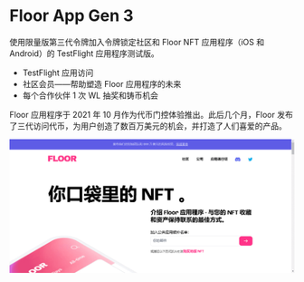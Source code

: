 # Floor App Gen 3

使用限量版第三代令牌加入令牌锁定社区和 Floor NFT 应用程序（iOS 和 Android）的 TestFlight 应用程序测试版。

- TestFlight 应用访问
- 社区会员——帮助塑造 Floor 应用程序的未来
- 每个合作伙伴 1 次 WL 抽奖和铸币机会

Floor 应用程序于 2021 年 10 月作为代币门控体验推出。此后几个月，Floor 发布了三代访问代币，为用户创造了数百万美元的机会，并打造了人们喜爱的产品。

![nft](51234313.png)
